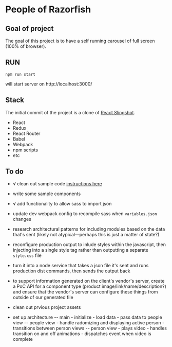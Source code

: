 # People of Razorfish

## Goal of project

The goal of this project is to have a self running carousel of full screen (100% of browser). 

## RUN

    npm run start

will start server on http://localhost:3000/

## Stack

The initial commit of the project is a clone of [React Slingshot](https://github.com/coryhouse/react-slingshot).

- React
- Redux
- React Router
- Babel
- Webpack
- npm scripts
- etc

## To do

- √ clean out sample code [instructions here](https://github.com/coryhouse/react-slingshot/blob/master/docs/FAQ.md#i-just-want-an-empty-starter-kit)
- write some sample components
- √ add functionality to allow sass to import json
- update dev webpack config to recompile sass when `variables.json` changes
- research architectural patterns for including modules based on the data that's sent (likely not atypical—perhaps this is just a matter of state?)
- reconfigure production output to inlude styles within the javascript, then injecting into a single style tag rather than outputting a separate `style.css` file
- turn it into a node service that takes a json file it's sent and runs production dist commands, then sends the output back
- to support information generated on the client's vendor's server, create a PoC API for a component type (product image/link/name/description?) and ensure that the vendor's server can configure these things from outside of our generated file

- clean out prvious project assets
- set up architecture 
  -- main - initialize - load data - pass data to people view
  -- people view - handle radomizing and displaying active person - transitions between person views
  -- person view - plays video - handles transition on and off animations - dispatches event when video is complete
